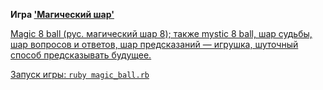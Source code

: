 **Игра <a href=
"https://ru.wikipedia.org/wiki/Magic_8_ball" rel="nofollow"> 
'Магический шар'**

Magic 8 ball (рус. магический шар 8); 
также mystic 8 ball, шар судьбы,
шар вопросов и ответов,
шар предсказаний — игрушка,
шуточный способ предсказывать будущее.

Запуск игры: ```ruby magic_ball.rb```
